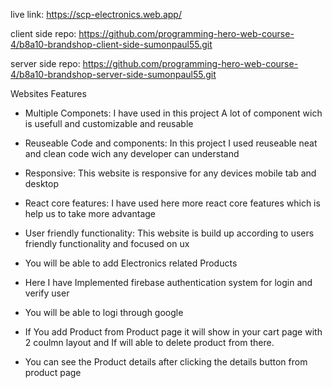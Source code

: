 
live link: https://scp-electronics.web.app/

client side repo: https://github.com/programming-hero-web-course-4/b8a10-brandshop-client-side-sumonpaul55.git

server side repo: https://github.com/programming-hero-web-course-4/b8a10-brandshop-server-side-sumonpaul55.git





Websites Features

* Multiple Componets: I have used in this project A lot of component wich is usefull and customizable and reusable

* Reuseable Code and components: In this project I used reuseable neat and clean code wich any developer can understand

* Responsive: This website is responsive for any devices mobile tab and desktop

* React core features: I have used here more react core features which is help us to take more advantage

* User friendly functionality: This website is build up according to users friendly functionality and focused on ux 


* You will be able to add Electronics related Products

* Here I have Implemented firebase authentication system for login and verify user

* You will be able to logi through google 

* If You add Product from Product page it will show in your cart page with 2 coulmn layout and If will able to delete product from there.

* You can see the Product details after clicking the details button from product page